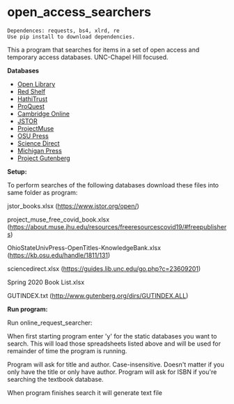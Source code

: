 # open_access_searchers
```
Dependences: requests, bs4, xlrd, re
Use pip install to download dependencies. 
```

This a program that searches for items in a set of open access and temporary access databases. 
UNC-Chapel Hill focused.

**Databases**

- [Open Library](https://openlibrary.org/)
- [Red Shelf](https://studentresponse.redshelf.com/)
- [HathiTrust](https://www.hathitrust.org/)
- [ProQuest](http://guides.lib.unc.edu/go.php?c=23609287)
- [Cambridge Online](https://guides.lib.unc.edu/go.php?c=52182099)
- [JSTOR](https://www.jstor.org/open/)
- [ProjectMuse](https://about.muse.jhu.edu/resources/freeresourcescovid19/#freepublishers)
- [OSU Press](https://kb.osu.edu/handle/1811/131)
- [Science Direct](https://guides.lib.unc.edu/go.php?c=23609201)
- [Michigan Press](https://www.fulcrum.org/michigan)
- [Project Gutenberg](http://www.gutenberg.org/ebooks/)



**Setup:**

To perform searches of the following databases download these files into same folder as program:

jstor_books.xlsx (https://www.jstor.org/open/)

project_muse_free_covid_book.xlsx (https://about.muse.jhu.edu/resources/freeresourcescovid19/#freepublishers)

OhioStateUnivPress-OpenTitles-KnowledgeBank.xlsx (https://kb.osu.edu/handle/1811/131)

sciencedirect.xlsx (https://guides.lib.unc.edu/go.php?c=23609201)

Spring 2020 Book List.xlsx

GUTINDEX.txt (http://www.gutenberg.org/dirs/GUTINDEX.ALL)

**Run program:**

Run online_request_searcher:

When first starting program enter 'y' for the static databases you want to search. This will load those spreadsheets listed above
and will be used for remainder of time the program is running. 

Program will ask for title and author. Case-insensitive. Doesn't matter if you only have the title or only have author. 
Program will ask for ISBN if you're searching the textbook database. 

When program finishes search it will generate text file <title>_result.txt. 

Enter 'y' to run another search. 

Work in progress. Check here for updates.
